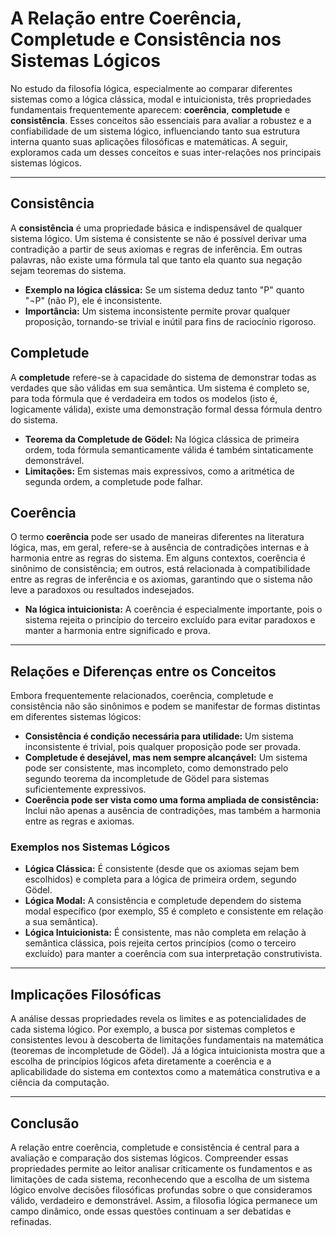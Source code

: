 # A Relação entre Coerência, Completude e Consistência nos Sistemas Lógicos

No estudo da filosofia lógica, especialmente ao comparar diferentes sistemas como a lógica clássica, modal e intuicionista, três propriedades fundamentais frequentemente aparecem: **coerência**, **completude** e **consistência**. Esses conceitos são essenciais para avaliar a robustez e a confiabilidade de um sistema lógico, influenciando tanto sua estrutura interna quanto suas aplicações filosóficas e matemáticas. A seguir, exploramos cada um desses conceitos e suas inter-relações nos principais sistemas lógicos.

---

## Consistência

A **consistência** é uma propriedade básica e indispensável de qualquer sistema lógico. Um sistema é consistente se não é possível derivar uma contradição a partir de seus axiomas e regras de inferência. Em outras palavras, não existe uma fórmula tal que tanto ela quanto sua negação sejam teoremas do sistema.

- **Exemplo na lógica clássica:** Se um sistema deduz tanto "P" quanto "¬P" (não P), ele é inconsistente.
- **Importância:** Um sistema inconsistente permite provar qualquer proposição, tornando-se trivial e inútil para fins de raciocínio rigoroso.

## Completude

A **completude** refere-se à capacidade do sistema de demonstrar todas as verdades que são válidas em sua semântica. Um sistema é completo se, para toda fórmula que é verdadeira em todos os modelos (isto é, logicamente válida), existe uma demonstração formal dessa fórmula dentro do sistema.

- **Teorema da Completude de Gödel:** Na lógica clássica de primeira ordem, toda fórmula semanticamente válida é também sintaticamente demonstrável.
- **Limitações:** Em sistemas mais expressivos, como a aritmética de segunda ordem, a completude pode falhar.

## Coerência

O termo **coerência** pode ser usado de maneiras diferentes na literatura lógica, mas, em geral, refere-se à ausência de contradições internas e à harmonia entre as regras do sistema. Em alguns contextos, coerência é sinônimo de consistência; em outros, está relacionada à compatibilidade entre as regras de inferência e os axiomas, garantindo que o sistema não leve a paradoxos ou resultados indesejados.

- **Na lógica intuicionista:** A coerência é especialmente importante, pois o sistema rejeita o princípio do terceiro excluído para evitar paradoxos e manter a harmonia entre significado e prova.

---

## Relações e Diferenças entre os Conceitos

Embora frequentemente relacionados, coerência, completude e consistência não são sinônimos e podem se manifestar de formas distintas em diferentes sistemas lógicos:

- **Consistência é condição necessária para utilidade:** Um sistema inconsistente é trivial, pois qualquer proposição pode ser provada.
- **Completude é desejável, mas nem sempre alcançável:** Um sistema pode ser consistente, mas incompleto, como demonstrado pelo segundo teorema da incompletude de Gödel para sistemas suficientemente expressivos.
- **Coerência pode ser vista como uma forma ampliada de consistência:** Inclui não apenas a ausência de contradições, mas também a harmonia entre as regras e axiomas.

### Exemplos nos Sistemas Lógicos

- **Lógica Clássica:** É consistente (desde que os axiomas sejam bem escolhidos) e completa para a lógica de primeira ordem, segundo Gödel.
- **Lógica Modal:** A consistência e completude dependem do sistema modal específico (por exemplo, S5 é completo e consistente em relação a sua semântica).
- **Lógica Intuicionista:** É consistente, mas não completa em relação à semântica clássica, pois rejeita certos princípios (como o terceiro excluído) para manter a coerência com sua interpretação construtivista.

---

## Implicações Filosóficas

A análise dessas propriedades revela os limites e as potencialidades de cada sistema lógico. Por exemplo, a busca por sistemas completos e consistentes levou à descoberta de limitações fundamentais na matemática (teoremas de incompletude de Gödel). Já a lógica intuicionista mostra que a escolha de princípios lógicos afeta diretamente a coerência e a aplicabilidade do sistema em contextos como a matemática construtiva e a ciência da computação.

---

## Conclusão

A relação entre coerência, completude e consistência é central para a avaliação e comparação dos sistemas lógicos. Compreender essas propriedades permite ao leitor analisar criticamente os fundamentos e as limitações de cada sistema, reconhecendo que a escolha de um sistema lógico envolve decisões filosóficas profundas sobre o que consideramos válido, verdadeiro e demonstrável. Assim, a filosofia lógica permanece um campo dinâmico, onde essas questões continuam a ser debatidas e refinadas.